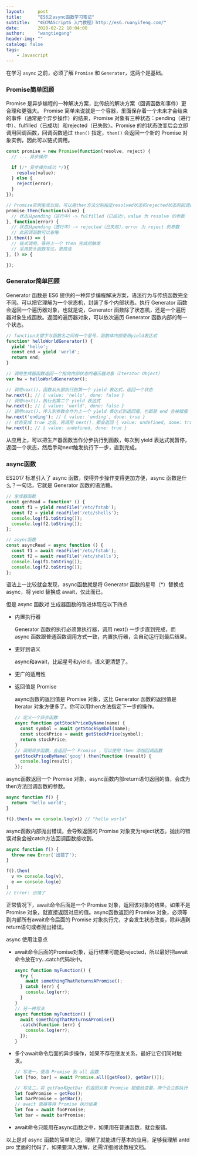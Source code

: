 ```yaml
---
layout:     post
title:      "ES6之async函数学习笔记"
subtitle:   "《ECMAScript6 入门教程》http://es6.ruanyifeng.com/"
date:       2020-02-22 18:04:00
author:     "wangtiegang"
header-img: ""
catalog: false
tags:
    - Javascript
---
```


在学习 ```async``` 之前，必须了解 ```Promise``` 和 ```Generator```，这两个是基础。

### Promise简单回顾

Promise 是异步编程的一种解决方案，比传统的解决方案（回调函数和事件）更合理和更强大。 Promise 简单来说就是一个容器，里面保存着一个未来才会结束的事件（通常是个异步操作）的结果，Promise 对象有三种状态：pending（进行中）、fulfilled（已成功）和rejected（已失败）。Promise 的的状态改变后会立即调用回调函数，回调函数通过 ```then()``` 指定，```then()``` 会返回一个新的 Promise 对象实例，因此可以链式调用。

```javascript
const promise = new Promise(function(resolve, reject) {
  // ... 异步操作

  if (/* 异步操作成功 */){
    resolve(value);
  } else {
    reject(error);
  }
});

// Promise实例生成以后，可以用then方法分别指定resolved状态和rejected状态的回调函数。
promise.then(function(value) {
  // 状态从pending（进行中）-> fulfilled（已成功），value 为 resolve 的参数
}, function(error) {
  // 状态从pending（进行中）-> rejected（已失败），error 为 reject 的参数
  // 此回调函数可以省略
}).then(() => {
  // 链式调用，等待上一个 then 完成后触发
  // 采用箭头函数写法，更简洁
}, () => {

});
```

### Generator简单回顾

Generator 函数是 ES6 提供的一种异步编程解决方案，语法行为与传统函数完全不同。可以把它理解为一个状态机，封装了多个内部状态。执行 Generator 函数会返回一个遍历器对象，也就是说，Generator 函数除了状态机，还是一个遍历器对象生成函数。返回的遍历器对象，可以依次遍历 Generator 函数内部的每一个状态。

```javascript
// function关键字与函数名之间有一个星号，函数体内部使用yield表达式
function* helloWorldGenerator() {
  yield 'hello';
  const end = yield 'world';
  return end;
}

// 调用生成器函数返回一个指向内部状态的遍历器对象（Iterator Object）
var hw = helloWorldGenerator();

// 调用next()，函数从头部执行到第一个 yield 表达式，返回一个状态
hw.next(); // { value: 'hello', done: false }
// 调用next()，执行到第二个 yield 表达式
hw.next(); // { value: 'world', done: false }
// 调用next()，传入到参数会作为上一个 yield 表达式到返回值，也即是 end 会被赋值 'ending'
hw.next('ending'); // { value: 'ending', done: true }
// 状态变成 true 之后，再调用 next()，都会返回 { value: undefined, done: true }
hw.next(); // { value: undefined, done: true }
```

从应用上，可以把生产器函数当作分步执行到函数，每次到 yield 表达式就暂停，返回一个状态，然后手动next触发执行下一步，直到完成。

### async函数

ES2017 标准引入了 async 函数，使得异步操作变得更加方便，async 函数是什么？一句话，它就是 Generator 函数的语法糖。

```javascript
// 生成器函数
const genRead = function* () {
  const f1 = yield readFile('/etc/fstab');
  const f2 = yield readFile('/etc/shells');
  console.log(f1.toString());
  console.log(f2.toString());
};

// async函数
const asyncRead = async function () {
  const f1 = await readFile('/etc/fstab');
  const f2 = await readFile('/etc/shells');
  console.log(f1.toString());
  console.log(f2.toString());
};
```

语法上一比较就会发现，async函数就是将 Generator 函数的星号（*）替换成 async，将 yield 替换成 await，仅此而已。

但是 async 函数对 生成器函数的改进体现在以下四点

* 内置执行器

  Generator 函数的执行必须靠执行器，调用 next() 一步步直到完成，而 async 函数跟普通函数调用方式一致，内置执行器，会自动运行到最后结果。

* 更好到语义

  async和await，比起星号和yield，语义更清楚了。

* 更广的适用性
* 返回值是 Promise

  async函数的返回值是 Promise 对象，这比 Generator 函数的返回值是 Iterator 对象方便多了。你可以用then方法指定下一步的操作。

  ```javascript
  // 定义一个异步函数
  async function getStockPriceByName(name) {
    const symbol = await getStockSymbol(name);
    const stockPrice = await getStockPrice(symbol);
    return stockPrice;
  }
  // 调用异步函数，会返回一个 Promise ，可以使用 then 添加回调函数
  getStockPriceByName('goog').then(function (result) {
    console.log(result);
  });
  ```

async函数返回一个 Promise 对象，async函数内部return语句返回的值，会成为then方法回调函数的参数。

```javascript
async function f() {
  return 'hello world';
}

f().then(v => console.log(v)) // "hello world"
```

async函数内部抛出错误，会导致返回的 Promise 对象变为reject状态。抛出的错误对象会被catch方法回调函数接收到。

```javascript
async function f() {
  throw new Error('出错了');
}

f().then(
  v => console.log(v),
  e => console.log(e)
)
// Error: 出错了
```

正常情况下，await命令后面是一个 Promise 对象，返回该对象的结果。如果不是 Promise 对象，就直接返回对应的值。async函数返回的 Promise 对象，必须等到内部所有await命令后面的 Promise 对象执行完，才会发生状态改变，除非遇到return语句或者抛出错误。

async 使用注意点

* await命令后面的Promise对象，运行结果可能是rejected，所以最好把await命令放在try...catch代码块中。

  ```javascript
  async function myFunction() {
    try {
      await somethingThatReturnsAPromise();
    } catch (err) {
      console.log(err);
    }
  }
  // 另一种写法
  async function myFunction() {
    await somethingThatReturnsAPromise()
    .catch(function (err) {
      console.log(err);
    });
  }
  ```

* 多个await命令后面的异步操作，如果不存在继发关系，最好让它们同时触发。

  ```javascript
  // 写法一，使用 Promise 到 all 函数
  let [foo, bar] = await Promise.all([getFoo(), getBar()]);

  // 写法二，将 getFoo和getBar 的返回对象 Promise 赋值给变量，两个会立即执行
  let fooPromise = getFoo();
  let barPromise = getBar();
  // await 直接等待 Promise 执行结果
  let foo = await fooPromise;
  let bar = await barPromise;
  ```

* await命令只能用在async函数之中，如果用在普通函数，就会报错。

以上是对 async 函数的简单笔记，理解了就能进行基本的应用，足够我理解 antd pro 里面的代码了，如果要深入理解，还需详细阅读教程文档。